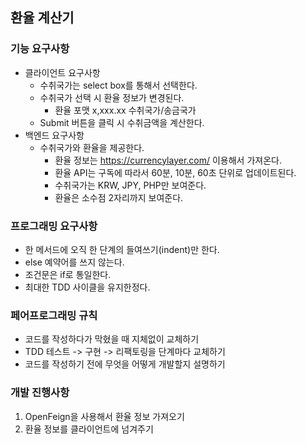 ## 환율 계산기

### 기능 요구사항
* 클라이언트 요구사항
  * 수취국가는 select box를 통해서 선택한다.
  * 수취국가 선택 시 환율 정보가 변경된다.
    * 환율 포맷 x,xxx.xx 수취국가/송금국가
  * Submit 버튼을 클릭 시 수취금액을 계산한다.
* 백엔드 요구사항
  * 수취국가와 환율을 제공한다.
    * 환율 정보는 https://currencylayer.com/ 이용해서 가져온다.
    * 환율 API는 구독에 따라서 60분, 10분, 60초 단위로 업데이트된다.
    * 수취국가는 KRW, JPY, PHP만 보여준다.
    * 환율은 소수점 2자리까지 보여준다.

### 프로그래밍 요구사항
* 한 메서드에 오직 한 단계의 들여쓰기(indent)만 한다.
* else 예약어를 쓰지 않는다.
* 조건문은 if로 통일한다.
* 최대한 TDD 사이클을 유지한정다.

### 페어프로그래밍 규칙
* 코드를 작성하다가 막혔을 때 지체없이 교체하기
* TDD 테스트 -> 구현 -> 리팩토링을 단계마다 교체하기
* 코드를 작성하기 전에 무엇을 어떻게 개발할지 설명하기

### 개발 진행사항
1. OpenFeign을 사용해서 환율 정보 가져오기
2. 환율 정보를 클라이언트에 넘겨주기